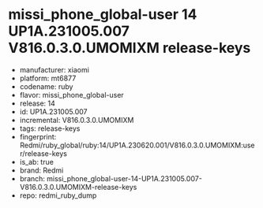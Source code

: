 # missi_phone_global-user 14 UP1A.231005.007 V816.0.3.0.UMOMIXM release-keys
- manufacturer: xiaomi
- platform: mt6877
- codename: ruby
- flavor: missi_phone_global-user
- release: 14
- id: UP1A.231005.007
- incremental: V816.0.3.0.UMOMIXM
- tags: release-keys
- fingerprint: Redmi/ruby_global/ruby:14/UP1A.230620.001/V816.0.3.0.UMOMIXM:user/release-keys
- is_ab: true
- brand: Redmi
- branch: missi_phone_global-user-14-UP1A.231005.007-V816.0.3.0.UMOMIXM-release-keys
- repo: redmi_ruby_dump
